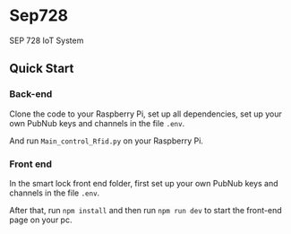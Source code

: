 # Sep728
SEP 728 IoT System

## Quick Start
### Back-end
Clone the code to your Raspberry Pi, set up all dependencies, set up your own PubNub keys and channels in the file `.env`.

And run `Main_control_Rfid.py` on your Raspberry Pi.

### Front end
In the smart lock front end folder, first set up your own PubNub keys and channels in the file `.env`.

After that, run `npm install` and then run `npm run dev` to start the front-end page on your pc.
